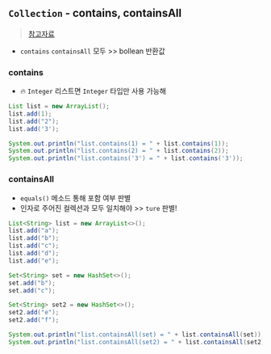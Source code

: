 ## `Collection` - contains, containsAll
> [참고자료](https://priming.tistory.com/35)
- `contains` `containsAll` 모두 >> bollean 반환값

### contains
- 🔥 `Integer` 리스트면 `Integer` 타입만 사용 가능해


```java
List list = new ArrayList();
list.add(1);
list.add("2");
list.add('3');

System.out.println("list.contains(1) = " + list.contains(1));
System.out.println("list.contains(2) = " + list.contains(2));
System.out.println("list.contains('3') = " + list.contains('3'));
```
### containsAll
- `equals()` 메소드 통해 포함 여부 판별
- 인자로 주어진 컬렉션과 모두 일치해야 >> `ture` 판별!


```java
List<String> list = new ArrayList<>();
list.add("a");
list.add("b");
list.add("c");
list.add("d");
list.add("e");

Set<String> set = new HashSet<>();
set.add("b");
set.add("c");

Set<String> set2 = new HashSet<>();
set2.add("e");
set2.add("f");

System.out.println("list.containsAll(set) = " + list.containsAll(set));
System.out.println("list.containsAll(set2) = " + list.containsAll(set2));
```

